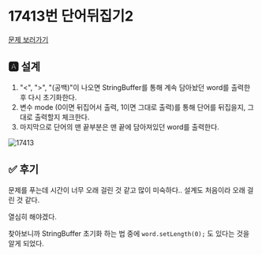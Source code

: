 # 17413번 단어뒤집기2

[문제 보러가기](https://www.acmicpc.net/problem/17413)

## 🅰 설계

1. "<", ">", "(공백)"이 나오면 StringBuffer를 통해 계속 담아놨던 word를 출력한 후 다시 초기화한다.
2. 변수 mode (0이면 뒤집어서 출력, 1이면 그대로 출력)를 통해 단어를 뒤집을지, 그대로 출력할지 체크한다.
3. 마지막으로 단어의 맨 끝부분은 맨 끝에 담아져있던 word를 출력한다. 

![17413](https://cdn.discordapp.com/attachments/802048763232780321/804340116600258580/image.png)

## ✅ 후기

문제를 푸는데 시간이 너무 오래 걸린 것 같고 많이 미숙하다.. 설계도 처음이라 오래 걸린 것 같다.

열심히 해야겠다.

찾아보니까 StringBuffer 초기화 하는 법 중에 ```word.setLength(0);``` 도 있다는 것을 알게 되었다.